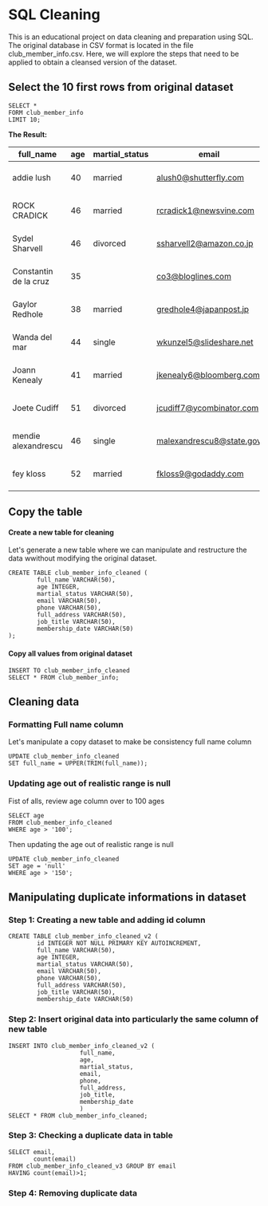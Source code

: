 # SQL Cleaning
This is an educational project on data cleaning and preparation using SQL. The original database in CSV format is located in the file club_member_info.csv. Here, we will explore the steps that need to be applied to obtain a cleansed version of the dataset.

## Select the 10 first rows from original dataset
```
SELECT * 
FORM club_member_info
LIMIT 10;
```
 **The Result:**

|full_name|age|martial_status|email|phone|full_address|job_title|membership_date|
|---------|---|--------------|-----|-----|------------|---------|---------------|
|addie lush|40|married|alush0@shutterfly.com|254-389-8708|3226 Eastlawn Pass,Temple,Texas|Assistant Professor|7/31/2013|
|      ROCK CRADICK|46|married|rcradick1@newsvine.com|910-566-2007|4 Harbort Avenue,Fayetteville,North Carolina|Programmer III|5/27/2018|
|Sydel Sharvell|46|divorced|ssharvell2@amazon.co.jp|702-187-8715|4 School Place,Las Vegas,Nevada|Budget/Accounting Analyst I|10/6/2017|
|Constantin de la cruz|35||co3@bloglines.com|402-688-7162|6 Monument Crossing,Omaha,Nebraska|Desktop Support Technician|10/20/2015|
|  Gaylor Redhole|38|married|gredhole4@japanpost.jp|917-394-6001|88 Cherokee Pass,New York City,New York|Legal Assistant|5/29/2019|
|Wanda del mar       |44|single|wkunzel5@slideshare.net|937-467-6942|10864 Buhler Plaza,Hamilton,Ohio|Human Resources Assistant IV|3/24/2015|
|Joann Kenealy|41|married|jkenealy6@bloomberg.com|513-726-9885|733 Hagan Parkway,Cincinnati,Ohio|Accountant IV|4/17/2013|
|   Joete Cudiff|51|divorced|jcudiff7@ycombinator.com|616-617-0965|975 Dwight Plaza,Grand Rapids,Michigan|Research Nurse|11/16/2014|
|mendie alexandrescu|46|single|malexandrescu8@state.gov|504-918-4753|34 Delladonna Terrace,New Orleans,Louisiana|Systems Administrator III|3/12/1921|
| fey kloss|52|married|fkloss9@godaddy.com|808-177-0318|8976 Jackson Park,Honolulu,Hawaii|Chemical Engineer|11/5/2014|

## Copy the table

#### Create a new table for cleaning
Let's generate a new table where we can manipulate and restructure the data wwithout modifying the original dataset.

```
CREATE TABLE club_member_info_cleaned (
	    full_name VARCHAR(50),
	    age INTEGER,
	    martial_status VARCHAR(50),
	    email VARCHAR(50),
	    phone VARCHAR(50),
	    full_address VARCHAR(50),
	    job_title VARCHAR(50),
	    membership_date VARCHAR(50)
);
```
    

#### Copy all values from original dataset
```
INSERT TO club_member_info_cleaned
SELECT * FROM club_member_info;
   ```


## Cleaning data
### Formatting Full name column
Let's manipulate a copy dataset to make be consistency full name column

```
UPDATE club_member_info_cleaned
SET full_name = UPPER(TRIM(full_name));
```
### Updating age out of realistic range is null
Fist of alls, review age column over to 100 ages
```
SELECT age
FROM club_member_info_cleaned
WHERE age > '100';
```

Then updating the age out of realistic range is null
```
UPDATE club_member_info_cleaned 
SET age = 'null'
WHERE age > '150';
```
## Manipulating duplicate informations in dataset
### Step 1: Creating a new table and adding id column 

```
CREATE TABLE club_member_info_cleaned_v2 (
	    id INTEGER NOT NULL PRIMARY KEY AUTOINCREMENT,
	    full_name VARCHAR(50),
	    age INTEGER,
	    martial_status VARCHAR(50),
	    email VARCHAR(50),
	    phone VARCHAR(50),
	    full_address VARCHAR(50),
	    job_title VARCHAR(50),
	    membership_date VARCHAR(50)
```
### Step 2: Insert original data into particularly the same column of new table
```
INSERT INTO club_member_info_cleaned_v2 (
					full_name,
					age,
					martial_status,
					email,
					phone,
					full_address,
					job_title,
					membership_date
					)
SELECT * FROM club_member_info_cleaned;
```

### Step 3: Checking a duplicate data in table
```
SELECT email,
	   count(email)
FROM club_member_info_cleaned_v3 GROUP BY email
HAVING count(email)>1;
```

### Step 4: Removing duplicate data

